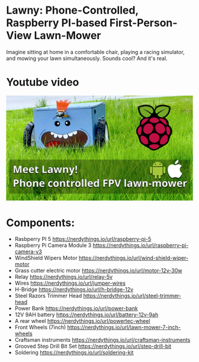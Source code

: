 # Lawny: Phone-Controlled, Raspberry PI-based First-Person-View Lawn-Mower

Imagine sitting at home in a comfortable chair, playing a racing simulator, and mowing your lawn simultaneously. Sounds cool? And it's real.

# Youtube video

[![Watch the video](/images/thumbnail.png)](https://www.youtube.com/watch?v=4OQUo0V-8QY)

# Components: 

* Rasbperry PI 5	https://nerdythings.io/url/raspberry-pi-5
* Raspberry Pi Camera Module 3	https://nerdythings.io/url/raspberry-pi-camera-v3
* WindShield Wipers Motor	https://nerdythings.io/url/wind-shield-wiper-motor
* Grass cutter electric motor	https://nerdythings.io/url/motor-12v-30w
* Relay	https://nerdythings.io/url/relay-5v
* Wires	https://nerdythings.io/url/jumper-wires
* H-Bridge	https://nerdythings.io/url/h-bridge-12v
* Steel Razors Trimmer Head	https://nerdythings.io/url/steel-trimmer-head
* Power Bank	https://nerdythings.io/url/power-bank
* 12V 9AH battery	https://nerdythings.io/url/battery-12v-9ah
* A rear wheel	https://nerdythings.io/url/powertec-wheel
* Front Wheels (7inch)	https://nerdythings.io/url/lawn-mower-7-inch-wheels
* Craftsman instruments	https://nerdythings.io/url/craftsman-instruments
* Grooved Step Drill Bit Set	https://nerdythings.io/url/step-drill-bit
* Soldering	https://nerdythings.io/url/soldering-kit

